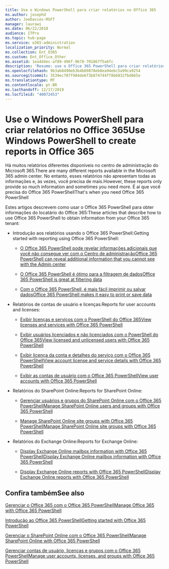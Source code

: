 ```yaml
---
title: Use o Windows PowerShell para criar relatórios no Office 365
ms.author: josephd
author: JoeDavies-MSFT
manager: laurawi
ms.date: 06/22/2018
audience: ITPro
ms.topic: hub-page
ms.service: o365-administration
localization_priority: Normal
ms.collection: Ent_O365
ms.custom: Ent_Office_Other
ms.assetid: 1ea4d4ec-af89-496f-9678-701867f5a6fc
description: 'Resumo: use o Office 365 PowerShell para criar relatórios que você não pode produzir no centro de administração do Microsoft 365.'
ms.openlocfilehash: 9b3ab8490eb3b4b89878eb8ea94ebc5a99ca9254
ms.sourcegitcommit: 3539ec707f984de6f3b874744ff8b6832fbd665e
ms.translationtype: MT
ms.contentlocale: pt-BR
ms.lasthandoff: 12/17/2019
ms.locfileid: "40072453"
---
```

# <a name="use-windows-powershell-to-create-reports-in-office-365"></a><span data-ttu-id="ffe2f-103">Use o Windows PowerShell para criar relatórios no Office 365</span><span class="sxs-lookup"><span data-stu-id="ffe2f-103">Use Windows PowerShell to create reports in Office 365</span></span>

<span data-ttu-id="ffe2f-104">Há muitos relatórios diferentes disponíveis no centro de administração do Microsoft 365.</span><span class="sxs-lookup"><span data-stu-id="ffe2f-104">There are many different reports available in the Microsoft 365 admin center.</span></span> <span data-ttu-id="ffe2f-105">No entanto, esses relatórios não apresentam todas as informações e, às vezes, você precisa de mais.</span><span class="sxs-lookup"><span data-stu-id="ffe2f-105">However, these reports only provide so much information and sometimes you need more.</span></span> <span data-ttu-id="ffe2f-106">É aí que você precisa do Office 365 PowerShell</span><span class="sxs-lookup"><span data-stu-id="ffe2f-106">That's when you need Office 365 PowerShell</span></span>
  
<span data-ttu-id="ffe2f-107">Estes artigos descrevem como usar o Office 365 PowerShell para obter informações do locatário do Office 365:</span><span class="sxs-lookup"><span data-stu-id="ffe2f-107">These articles that describe how to use Office 365 PowerShell to obtain information from your Office 365 tenant:</span></span>
  
- <span data-ttu-id="ffe2f-108">Introdução aos relatórios usando o Office 365 PowerShell:</span><span class="sxs-lookup"><span data-stu-id="ffe2f-108">Getting started with reporting using Office 365 PowerShell:</span></span>
    
  - [<span data-ttu-id="ffe2f-109">O Office 365 PowerShell pode revelar informações adicionais que você não consegue ver com o Centro de administração</span><span class="sxs-lookup"><span data-stu-id="ffe2f-109">Office 365 PowerShell can reveal additional information that you cannot see with the Admin center</span></span>](https://technet.microsoft.com/library/dn568034.aspx#reveal)
    
  - [<span data-ttu-id="ffe2f-110">O Office 365 PowerShell é ótimo para a filtragem de dados</span><span class="sxs-lookup"><span data-stu-id="ffe2f-110">Office 365 PowerShell is great at filtering data</span></span>](https://technet.microsoft.com/library/dn568034.aspx#filter)
    
  - [<span data-ttu-id="ffe2f-111">Com o Office 365 PowerShell, é mais fácil imprimir ou salvar dados</span><span class="sxs-lookup"><span data-stu-id="ffe2f-111">Office 365 PowerShell makes it easy to print or save data</span></span>](https://technet.microsoft.com/library/dn568034.aspx#printsave)
    
- <span data-ttu-id="ffe2f-112">Relatórios de contas de usuário e licenças:</span><span class="sxs-lookup"><span data-stu-id="ffe2f-112">Reports for user accounts and licenses:</span></span>
    
  - [<span data-ttu-id="ffe2f-113">Exibir licenças e serviços com o PowerShell do Office 365</span><span class="sxs-lookup"><span data-stu-id="ffe2f-113">View licenses and services with Office 365 PowerShell</span></span>](view-licenses-and-services-with-office-365-powershell.md)
    
  - [<span data-ttu-id="ffe2f-114">Exibir usuários licenciados e não licenciados com o PowerShell do Office 365</span><span class="sxs-lookup"><span data-stu-id="ffe2f-114">View licensed and unlicensed users with Office 365 PowerShell</span></span>](view-licensed-and-unlicensed-users-with-office-365-powershell.md)
    
  - [<span data-ttu-id="ffe2f-115">Exibir licença da conta e detalhes do serviço com o Office 365 PowerShell</span><span class="sxs-lookup"><span data-stu-id="ffe2f-115">View account license and service details with Office 365 PowerShell</span></span>](view-account-license-and-service-details-with-office-365-powershell.md)
    
  - [<span data-ttu-id="ffe2f-116">Exibir as contas de usuário com o Office 365 PowerShell</span><span class="sxs-lookup"><span data-stu-id="ffe2f-116">View user accounts with Office 365 PowerShell</span></span>](view-user-accounts-with-office-365-powershell.md)
    
- <span data-ttu-id="ffe2f-117">Relatórios do SharePoint Online:</span><span class="sxs-lookup"><span data-stu-id="ffe2f-117">Reports for SharePoint Online:</span></span>
    
  - [<span data-ttu-id="ffe2f-118">Gerenciar usuários e grupos do SharePoint Online com o Office 365 PowerShell</span><span class="sxs-lookup"><span data-stu-id="ffe2f-118">Manage SharePoint Online users and groups with Office 365 PowerShell</span></span>](https://technet.microsoft.com/library/9680af2e-a965-4e62-92ee-da72105c7800.aspx)
    
  - [<span data-ttu-id="ffe2f-119">Manage SharePoint Online site groups with Office 365 PowerShell</span><span class="sxs-lookup"><span data-stu-id="ffe2f-119">Manage SharePoint Online site groups with Office 365 PowerShell</span></span>](https://technet.microsoft.com/library/122f4099-c78d-4cce-bab0-4343b04596ae.aspx)
    
- <span data-ttu-id="ffe2f-120">Relatórios do Exchange Online:</span><span class="sxs-lookup"><span data-stu-id="ffe2f-120">Reports for Exchange Online:</span></span>
    
  - [<span data-ttu-id="ffe2f-121">Display Exchange Online mailbox information with Office 365 PowerShell</span><span class="sxs-lookup"><span data-stu-id="ffe2f-121">Display Exchange Online mailbox information with Office 365 PowerShell</span></span>](https://technet.microsoft.com/library/13843002-56ca-4b75-81c5-84386522b01b.aspx)
    
  - [<span data-ttu-id="ffe2f-122">Display Exchange Online reports with Office 365 PowerShell</span><span class="sxs-lookup"><span data-stu-id="ffe2f-122">Display Exchange Online reports with Office 365 PowerShell</span></span>](https://technet.microsoft.com/library/4873a063-9fc4-4ed9-826a-6e935fef61d4.aspx)
    
## <a name="see-also"></a><span data-ttu-id="ffe2f-123">Confira também</span><span class="sxs-lookup"><span data-stu-id="ffe2f-123">See also</span></span>

[<span data-ttu-id="ffe2f-124">Gerenciar o Office 365 com o Office 365 PowerShell</span><span class="sxs-lookup"><span data-stu-id="ffe2f-124">Manage Office 365 with Office 365 PowerShell</span></span>](manage-office-365-with-office-365-powershell.md)
  
[<span data-ttu-id="ffe2f-125">Introdução ao Office 365 PowerShell</span><span class="sxs-lookup"><span data-stu-id="ffe2f-125">Getting started with Office 365 PowerShell</span></span>](getting-started-with-office-365-powershell.md)
  
[<span data-ttu-id="ffe2f-126">Gerenciar o SharePoint Online com o Office 365 PowerShell</span><span class="sxs-lookup"><span data-stu-id="ffe2f-126">Manage SharePoint Online with Office 365 PowerShell</span></span>](manage-sharepoint-online-with-office-365-powershell.md)
  
[<span data-ttu-id="ffe2f-127">Gerenciar contas de usuário, licenças e grupos com o Office 365 PowerShell</span><span class="sxs-lookup"><span data-stu-id="ffe2f-127">Manage user accounts, licenses, and groups with Office 365 PowerShell</span></span>](manage-user-accounts-and-licenses-with-office-365-powershell.md)
  
